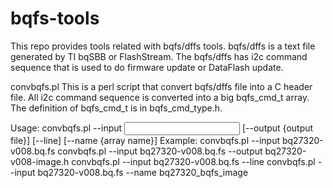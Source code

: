 bqfs-tools
==========
This repo provides tools related with bqfs/dffs tools. bqfs/dffs is a text file generated
by TI bqSBB or FlashStream. The bqfs/dffs has i2c command sequence that is used to do firmware
update or DataFlash update.

convbqfs.pl
This is a perl script that convert bqfs/dffs file into a C header file. All i2c command sequence
is converted into a big bqfs_cmd_t array. The definition of bqfs_cmd_t is in bqfs_cmd_type.h.

  Usage: 
      convbqfs.pl --input <input file> [--output {output file}] [--line] [--name {array name}]
  Example:
      convbqfs.pl --input bq27320-v008.bq.fs
      convbqfs.pl --input bq27320-v008.bq.fs --output bq27320-v008-image.h
      convbqfs.pl --input bq27320-v008.bq.fs --line
      convbqfs.pl --input bq27320-v008.bq.fs --name bq27320_bqfs_image
      
  

